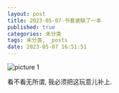 ```yaml
---
layout: post
title: 2023-05-07-书套装缺了一本
published: true
categories: 未分类
tags: 未分类, _posts
date: 2023-05-07 16:51:51
---
```


![picture 1](https://s2.loli.net/2023/05/07/a9GVHw7BjD15czr.png)  

看不看无所谓, 我必须把这玩意儿补上.